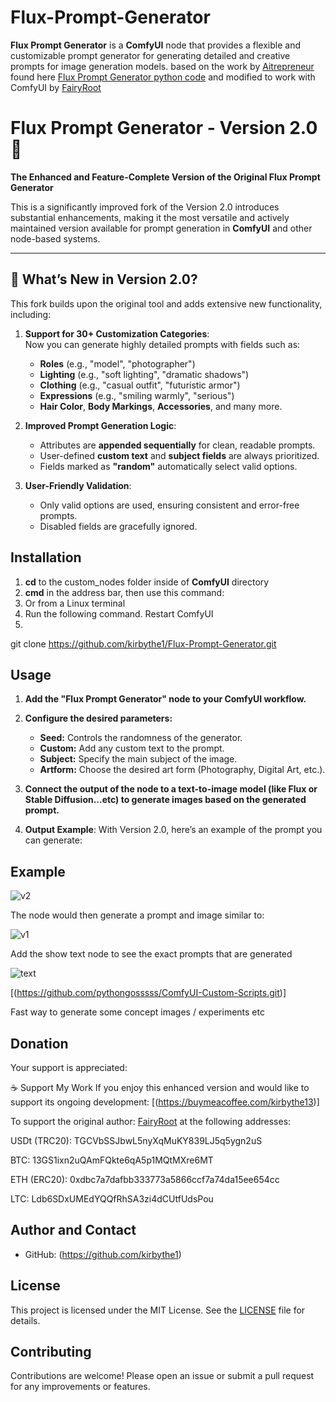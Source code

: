 # **Flux-Prompt-Generator**

**Flux Prompt Generator** is a **ComfyUI** node that provides a flexible and customizable prompt generator for generating detailed and creative prompts for image generation models.
based on the work by [Aitrepreneur](https://huggingface.co/Aitrepreneur) found here [Flux Prompt Generator python code](https://huggingface.co/Aitrepreneur/FLUX-Prompt-Generator/blob/main/app.py) and modified to work with ComfyUI by [FairyRoot](https://github.com/fairy-root)



# Flux Prompt Generator - Version 2.0 🚀  
**The Enhanced and Feature-Complete Version of the Original Flux Prompt Generator**

This is a significantly improved fork of the Version 2.0 introduces substantial enhancements, making it the most versatile and actively maintained version available for prompt generation in **ComfyUI** and other node-based systems.

---

## 🌟 **What’s New in Version 2.0?**
This fork builds upon the original tool and adds extensive new functionality, including:  

1. **Support for 30+ Customization Categories**:  
   Now you can generate highly detailed prompts with fields such as:  
   - **Roles** (e.g., "model", "photographer")  
   - **Lighting** (e.g., "soft lighting", "dramatic shadows")  
   - **Clothing** (e.g., "casual outfit", "futuristic armor")  
   - **Expressions** (e.g., "smiling warmly", "serious")  
   - **Hair Color**, **Body Markings**, **Accessories**, and many more.  

2. **Improved Prompt Generation Logic**:  
   - Attributes are **appended sequentially** for clean, readable prompts.  
   - User-defined **custom text** and **subject fields** are always prioritized.  
   - Fields marked as **"random"** automatically select valid options.

3. **User-Friendly Validation**:  
   - Only valid options are used, ensuring consistent and error-free prompts.  
   - Disabled fields are gracefully ignored.

   


## Installation

1. **cd** to the custom_nodes folder inside of **ComfyUI** directory
2. **cmd** in the address bar, then use this command:
3. Or from a Linux terminal
4. Run the following command. Restart ComfyUI
5. 
git clone https://github.com/kirbythe1/Flux-Prompt-Generator.git


## Usage

1. **Add the "Flux Prompt Generator" node to your ComfyUI workflow.**
2. **Configure the desired parameters:**
    - **Seed:** Controls the randomness of the generator.
    - **Custom:** Add any custom text to the prompt.
    - **Subject:** Specify the main subject of the image.
    - **Artform:** Choose the desired art form (Photography, Digital Art, etc.).
    

3. **Connect the output of the node to a text-to-image model (like Flux or Stable Diffusion...etc) to generate images based on the generated prompt.**



4. **Output Example**:
   With Version 2.0, here’s an example of the prompt you can generate:

## Example


![v2](https://github.com/user-attachments/assets/05b7e9a8-33db-4250-8bc4-c272f13b29ec)




The node would then generate a prompt and image similar to:

![v1](https://github.com/user-attachments/assets/7ce7d4d3-3535-4809-8d07-a39c224c6dc0)


Add the show text node to see the exact prompts that are generated


![text](https://github.com/user-attachments/assets/fc31d553-babc-4d8e-99e0-25f96095a352)



[(https://github.com/pythongosssss/ComfyUI-Custom-Scripts.git)]


Fast way to generate some concept images / experiments etc



## Donation

Your support is appreciated:

☕ Support My Work
If you enjoy this enhanced version and would like to support its ongoing development:
[(https://buymeacoffee.com/kirbythe13)]


To support the original author:  [FairyRoot](https://github.com/fairy-root) at the following addresses:

USDt (TRC20): TGCVbSSJbwL5nyXqMuKY839LJ5q5ygn2uS

BTC: 13GS1ixn2uQAmFQkte6qA5p1MQtMXre6MT

ETH (ERC20): 0xdbc7a7dafbb333773a5866ccf7a74da15ee654cc

LTC: Ldb6SDxUMEdYQQfRhSA3zi4dCUtfUdsPou


## Author and Contact

- GitHub: (https://github.com/kirbythe1)


## License

This project is licensed under the MIT License. See the [LICENSE](LICENSE) file for details.

## Contributing

Contributions are welcome! Please open an issue or submit a pull request for any improvements or features.
